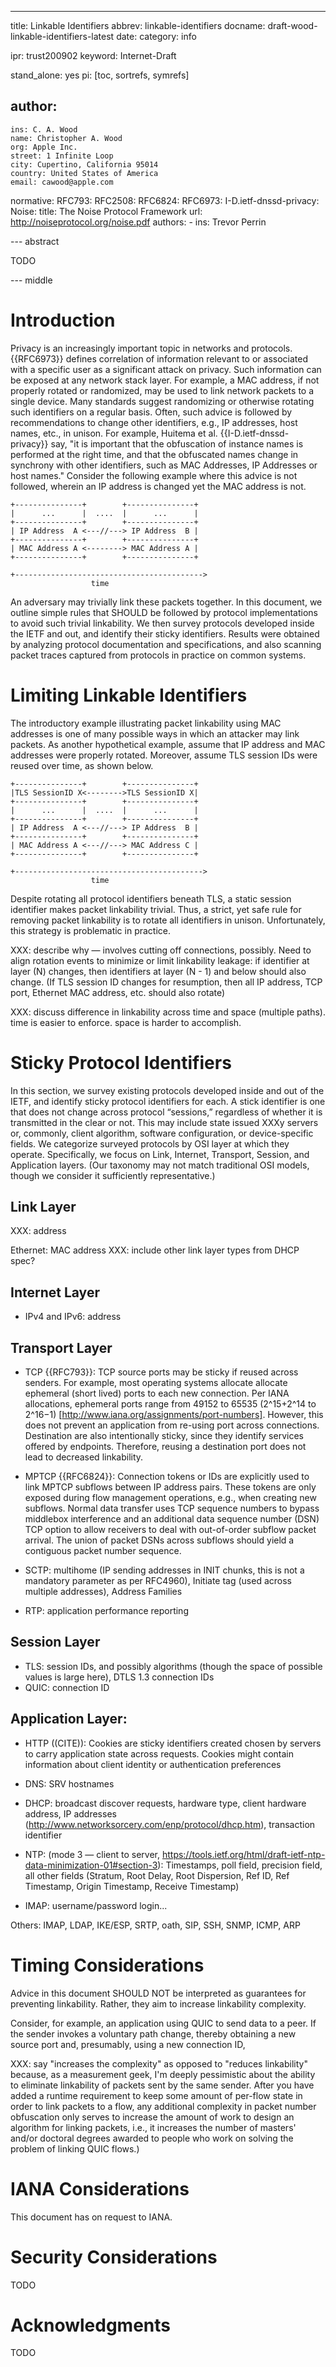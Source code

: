 ---
title: Linkable Identifiers
abbrev: linkable-identifiers
docname: draft-wood-linkable-identifiers-latest
date:
category: info

ipr: trust200902
keyword: Internet-Draft

stand_alone: yes
pi: [toc, sortrefs, symrefs]

author:
  -
    ins: C. A. Wood
    name: Christopher A. Wood
    org: Apple Inc.
    street: 1 Infinite Loop
    city: Cupertino, California 95014
    country: United States of America
    email: cawood@apple.com

normative:
    RFC793:
    RFC2508:
    RFC6824:
    RFC6973:
    I-D.ietf-dnssd-privacy:
    Noise:
      title: The Noise Protocol Framework
      url: http://noiseprotocol.org/noise.pdf
      authors:
        -
          ins: Trevor Perrin

--- abstract

TODO

--- middle

# Introduction

Privacy is an increasingly important topic in networks and protocols. {{RFC6973}} defines correlation of information relevant to or associated with a specific user as a significant attack on privacy. Such information can be exposed at any network stack layer. For example, a MAC address, if not properly rotated or randomized, may be used to link network packets to a single device. Many standards suggest randomizing or otherwise rotating such identifiers on a regular basis. Often, such advice is followed by recommendations to change other identifiers, e.g., IP addresses, host names, etc., in unison. For example, Huitema et al. {{I-D.ietf-dnssd-privacy}} say, "it is important that the obfuscation of instance names is performed at the right time, and that the obfuscated names change in synchrony with other identifiers, such as MAC Addresses, IP Addresses or host names." Consider the following example where this advice is not followed, wherein an IP address is changed yet the MAC address is not. 

~~~
+---------------+        +---------------+
|      ...      |  ....  |      ...      |
+---------------+        +---------------+
| IP Address  A <---//---> IP Address  B |
+---------------+        +---------------+
| MAC Address A <--------> MAC Address A |
+---------------+        +---------------+

+------------------------------------------>
                  time
~~~

An adversary may trivially link these packets together. In this document, we outline simple rules that SHOULD be followed by protocol implementations to avoid such trivial linkability. We then survey protocols developed inside the IETF and out, and identify their sticky identifiers. Results were obtained by analyzing protocol documentation and specifications, and also scanning packet traces captured from protocols in practice on common systems.

# Limiting Linkable Identifiers

The introductory example illustrating packet linkability using MAC addresses is one of many possible ways in which an attacker may link packets. As another hypothetical example, assume that IP address and MAC addresses were properly rotated. Moreover, assume TLS session IDs were reused over time, as shown below.

~~~
+---------------+        +---------------+
|TLS SessionID X<-------->TLS SessionID X|
+---------------+        +---------------+
|      ...      |  ....  |      ...      |
+---------------+        +---------------+
| IP Address  A <---//---> IP Address  B |
+---------------+        +---------------+
| MAC Address A <---//---> MAC Address C |
+---------------+        +---------------+

+------------------------------------------>
                  time
~~~

Despite rotating all protocol identifiers beneath TLS, a static session identifier makes packet linkability trivial. 
Thus, a strict, yet safe rule for removing packet linkability is to rotate all identifiers in unison. 
Unfortunately, this strategy is problematic in practice. 

XXX: describe why — involves cutting off connections, possibly. Need to align rotation events to minimize or limit linkability leakage: if identifier at layer (N) changes, then identifiers at layer (N - 1) and below should also change. (If TLS session ID changes for resumption, then all IP address, TCP port, Ethernet MAC address, etc. should also rotate)

XXX: discuss difference in linkability across time and space (multiple paths). time is easier to enforce. space is harder to accomplish.

# Sticky Protocol Identifiers

In this section, we survey existing protocols developed inside and out of the IETF, and identify sticky protocol identifiers for each. A stick identifier is one that does not change across protocol “sessions,” regardless of whether it is transmitted in the clear or not. This may include state issued XXXy servers or, commonly, client algorithm, software configuration, or device-specific fields. We categorize surveyed protocols by OSI layer at which they operate. Specifically, we focus on Link, Internet, Transport, Session, and Application layers. (Our taxonomy may not match traditional OSI models, though we consider it sufficiently representative.)

## Link Layer

XXX: address

Ethernet: MAC address
XXX: include other link layer types from DHCP spec?

## Internet Layer

- IPv4 and IPv6: address

## Transport Layer

- TCP {{RFC793}}: TCP source ports may be sticky if reused across senders. For example,
most operating systems allocate allocate ephemeral (short lived) ports to each new 
connection. Per IANA allocations, ephemeral ports range from 49152 to 65535 (2^15+2^14 to 2^16−1) [http://www.iana.org/assignments/port-numbers]. However, this does not prevent an application
from re-using port across connections. Destination are also intentionally sticky, since they
identify services offered by endpoints. Therefore, reusing a destination port does not lead to decreased
linkability.

- MPTCP {{RFC6824}}: Connection tokens or IDs are explicitly used to link MPTCP subflows between IP
address pairs. These tokens are only exposed during flow management operations, e.g., when creating
new subflows. Normal data transfer uses TCP sequence numbers to bypass middlebox interference and
an additional data sequence number (DSN) TCP option to allow receivers to deal with out-of-order
subflow packet arrival. The union of packet DSNs across subflows should yield a contiguous packet
number sequence. 

- SCTP: multihome (IP sending addresses in INIT chunks, this is not a mandatory parameter as per RFC4960), Initiate tag (used across multiple addresses), Address Families

- RTP: application performance reporting

## Session Layer

- TLS: session IDs, and possibly algorithms (though the space of possible values is large here), DTLS 1.3 connection IDs
- QUIC: connection ID

## Application Layer:

- HTTP ((CITE)): Cookies are sticky identifiers created chosen by servers to carry application state across
requests. Cookies might contain information about client identity or authentication preferences

- DNS: SRV hostnames
- DHCP: broadcast discover requests, hardware type, client hardware address, IP addresses (http://www.networksorcery.com/enp/protocol/dhcp.htm), transaction identifier

- NTP: (mode 3 — client to server, https://tools.ietf.org/html/draft-ietf-ntp-data-minimization-01#section-3): Timestamps, poll field, precision field, all other fields (Stratum, Root Delay, Root Dispersion, Ref ID, Ref Timestamp, Origin Timestamp, Receive Timestamp) 

- IMAP: username/password login...


Others: IMAP, LDAP, IKE/ESP, SRTP, oath, SIP, SSH, SNMP, ICMP, ARP


# Timing Considerations

Advice in this document SHOULD NOT be interpreted as guarantees for preventing linkability. Rather,
they aim to increase linkability complexity. 


Consider, for example, an application using QUIC to send
data to a peer. If the sender invokes a voluntary path change, thereby obtaining a new source port
and, presumably, using a new connection ID, 


XXX:
say "increases the complexity" as opposed to "reduces linkability" because, as a measurement geek, I'm deeply pessimistic about the ability to eliminate linkability of packets sent by the same sender. After you have added a runtime requirement to keep some amount of per-flow state in order to link packets to a flow, any additional complexity in packet number obfuscation only serves to increase the amount of work to design an algorithm for linking packets, i.e., it increases the number of masters' and/or doctoral degrees awarded to people who work on solving the problem of linking QUIC flows.)


# IANA Considerations

This document has on request to IANA.

# Security Considerations

TODO

# Acknowledgments

TODO


